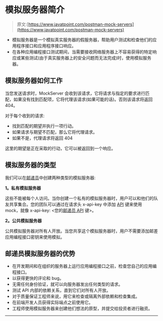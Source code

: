 # 模拟服务器简介

> 原文:[https://www.javatpoint.com/postman-mock-servers](https://www.javatpoint.com/postman-mock-servers)

*   模拟服务器是一个模拟真实服务器的假服务器，帮助用户测试和检查他们的应用程序接口和应用程序接口响应。
*   在各种应用编程接口测试期间，当需要接收网络服务器上不容易获得的特定响应或某些测试(由于真实服务器上的安全问题而无法完成)时，使用模拟服务器。

## 模拟服务器如何工作

当您发送请求时，MockServer 会收到该请求，它将请求与指定的要求进行匹配，如果没有找到匹配项，它将代理该请求(如果可能的话)。否则该请求将返回 404。

对于每个收到的请求:

*   找到匹配的期望并执行一项行动。
*   如果请求与期望不匹配，那么它将代理请求。
*   如果不是，代理请求将返回 404

这里的期望是正在采取的行动，它可以被返回到一个响应。

## 模拟服务器的类型

我们可以在[邮递员](https://www.javatpoint.com/postman)中创建两种类型的模拟服务器:

**1。私有模拟服务器**

这些不能被每个人访问。当你创建一个私有的模拟服务器时，用户可以和他们的队友共享集合。您的团队可以通过在请求头 x-api-key 中添加 [API](https://www.javatpoint.com/api-full-form) 键来使用 mock，就像 x-api-key: <您的[邮递员 API](https://www.javatpoint.com/postman-api) 键>。

**2。公共模拟服务器**

公共模拟服务器对所有人开放。当您共享这个模拟服务器时，用户不需要添加邮差应用编程接口密钥来使用模拟。

## 邮递员模拟服务器的优势

*   在开发期间和在组织的服务器上运行应用编程接口之前，检查您自己的应用编程接口。
*   以获得更快的评论和 bug。
*   无需任何身份验证，就可以向服务器发出任何类型的请求。
*   测试 API 内部的依赖关系，直到它们对所有人开放。
*   对于质量保证工程师来说，用它来检查或隔离外部依赖和检查集成。
*   在前端开发人员获得实际端点之前使用它。
*   工程师使用模拟服务器来创建他们想法的原型，并提交给投资者进行融资。

* * *